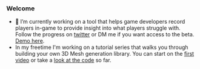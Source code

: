 ### Welcome

- 🔭 I’m currently working on a tool that helps game developers record players in-game to provide insight into what players struggle with. Follow the progress on [twitter](https://twitter.com/RecoludeReal) or DM me if you want access to the beta. [Demo here](https://recolude.gitlab.io/webplayer-module/recolude-webplayer/).
- In my freetime I'm working on a tutorial series that walks you through building your own 3D Mesh generation library. You can start on the [first video](https://www.youtube.com/watch?v=uM5EykxswWs) or take a [look at the code](https://github.com/EliCDavis/mango) so far.

